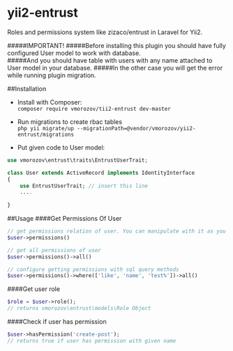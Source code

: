 # yii2-entrust
Roles and permissions system like zizaco/entrust in Laravel for Yii2.

#####IMPORTANT!
#####Before installing this plugin you should have fully configured User model to work with database.  
#####And you should have table with users with any name attached to User model in your database.
#####In the other case you will get the error while running plugin migration. 

##Installation
* Install with Composer:  
 `composer require vmorozov/tii2-entrust dev-master`
 
* Run migrations to create rbac tables  
 `php yii migrate/up --migrationPath=@vendor/vmorozov/yii2-entrust/migrations`
 
* Put given code to User model:
```php
use vmorozov\entrust\traits\EntrustUserTrait;  

class User extends ActiveRecord implements IdentityInterface
{
    use EntrustUserTrait; // insert this line
    ....
    
}
```
##Usage
####Get Permissions Of User
```php
// get permissions relation of user. You can manipulate with it as you want.
$user->permissions()

// get all permissions of user
$user->permissions()->all()

// configure getting permissions with sql query methods
$user->permissions()->where(['like', 'name', 'test%'])->all()
```
####Get user role
```php
$role = $user->role(); 
// returns vmorozov\entrust\models\Role Object
```
####Check if user has permission
```php
$user->hasPermission('create-post');
// returns true if user has permission with given name
```
